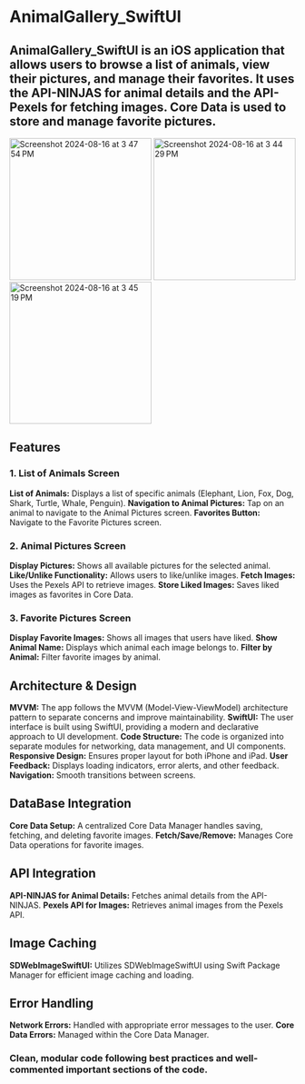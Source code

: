 # AnimalGallery_SwiftUI
## AnimalGallery_SwiftUI is an iOS application that allows users to browse a list of animals, view their pictures, and manage their favorites. It uses the API-NINJAS for animal details and the API-Pexels for fetching images. Core Data is used to store and manage favorite pictures.

<img width="250" alt="Screenshot 2024-08-16 at 3 47 54 PM" src="https://github.com/user-attachments/assets/8c2d40ff-cdb2-4227-b771-068d86cb4c11">
<img width="250" alt="Screenshot 2024-08-16 at 3 44 29 PM" src="https://github.com/user-attachments/assets/88a14fc4-73cd-4fe4-8729-664b643c5b0f">
<img width="250" alt="Screenshot 2024-08-16 at 3 45 19 PM" src="https://github.com/user-attachments/assets/f48fd3df-0e9c-43ea-8d66-82281b91cdfa">

## Features
### 1. List of Animals Screen
**List of Animals:** Displays a list of specific animals (Elephant, Lion, Fox, Dog, Shark, Turtle, Whale, Penguin).
**Navigation to Animal Pictures:** Tap on an animal to navigate to the Animal Pictures screen.
**Favorites Button:** Navigate to the Favorite Pictures screen.

### 2. Animal Pictures Screen
**Display Pictures:** Shows all available pictures for the selected animal.
**Like/Unlike Functionality:** Allows users to like/unlike images.
**Fetch Images:** Uses the Pexels API to retrieve images.
**Store Liked Images:** Saves liked images as favorites in Core Data.

### 3. Favorite Pictures Screen
**Display Favorite Images:** Shows all images that users have liked.
**Show Animal Name:** Displays which animal each image belongs to.
**Filter by Animal:** Filter favorite images by animal.


## Architecture & Design
**MVVM:** The app follows the MVVM (Model-View-ViewModel) architecture pattern to separate concerns and improve maintainability.
**SwiftUI:** The user interface is built using SwiftUI, providing a modern and declarative approach to UI development.
**Code Structure:** The code is organized into separate modules for networking, data management, and UI components.
**Responsive Design:** Ensures proper layout for both iPhone and iPad.
**User Feedback:** Displays loading indicators, error alerts, and other feedback.
**Navigation:** Smooth transitions between screens.

## DataBase Integration
**Core Data Setup:** A centralized Core Data Manager handles saving, fetching, and deleting favorite images.
**Fetch/Save/Remove:** Manages Core Data operations for favorite images.

## API Integration
**API-NINJAS for Animal Details:** Fetches animal details from the API-NINJAS.
**Pexels API for Images:** Retrieves animal images from the Pexels API.

## Image Caching
**SDWebImageSwiftUI:** Utilizes SDWebImageSwiftUI using Swift Package Manager for efficient image caching and loading.

## Error Handling
**Network Errors:** Handled with appropriate error messages to the user.
**Core Data Errors:** Managed within the Core Data Manager.

### Clean, modular code following best practices and well-commented important sections of the code.
